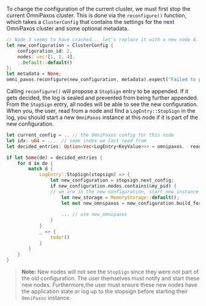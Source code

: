 To change the configuration of the current cluster, we must first stop the current OmniPaxos cluster. This is done via the `reconfigure()` function, which takes a `ClusterConfig` that contains the settings for the next OmniPaxos cluster and some optional metadata.

```rust
// Node 3 seems to have crashed... let's replace it with a new node 4.
let new_configuration = ClusterConfig {
    configuration_id: 2,
    nodes: vec![1, 2, 4],
    ..Default::default()
};
let metadata = None;
omni_paxos.reconfigure(new_configuration, metadata).expect("Failed to propose reconfiguration");
```

Calling ``reconfigure()`` will propose a `StopSign` entry to be appended. If it gets decided, the log is sealed and prevented from being further appended. From the `StopSign` entry, all nodes will be able to see the new configuration. When you, the user, read from a node and find a `LogEntry::StopSign` in the log, you should start a new `OmniPaxos` instance at this node if it is part of the new configuration.

```rust
let current_config = .. // the OmniPaxos config for this node
let idx: u64 = ...  // some index we last read from
let decided_entries: Option<Vec<LogEntry<KeyValue>>> = omnipaxos.  read_decided_suffix(idx);

if let Some(de) = decided_entries {
    for d in de {
        match d {
            LogEntry::StopSign(stopsign) => {
                let new_configuration = stopsign.next_config;
                if new_configuration.nodes.contains(&my_pid) {
                // we are in the new configuration, start new instance
                    let new_storage = MemoryStorage::default();
                    let mut new_omnipaxos = new_configuration.build_for_server(current_config.server_config).unwrap();
 
                    ... // use new_omnipaxos
                }
            }
            _ => {
                todo!()
            }
        }
    }
}
```

> **Note:** New nodes will not see the `StopSign` since they were not part of the old configuration. The user themselves must notify and start these new nodes. Furthermore,the user must ensure these new nodes have the application state or log up to the stopsign before starting their `OmniPaxos` instance.
